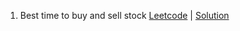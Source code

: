 1. Best time to buy and sell stock [Leetcode](https://leetcode.com/problems/best-time-to-buy-and-sell-stock/submissions/) | [Solution](https://github.com/delawere/top-75-leetcode-questions/blob/main/questions/best-time-to-buy-and-sell-stock.js)
